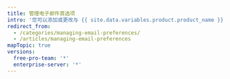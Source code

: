 ```yaml
---
title: 管理电子邮件首选项
intro: '您可以添加或更改与 {{ site.data.variables.product.product_name }} 帐户关联的电子邮件地址。 您也可以管理从 {{ site.data.variables.product.product_name }} 收到的电子邮件。'
redirect_from:
  - /categories/managing-email-preferences/
  - /articles/managing-email-preferences
mapTopic: true
versions:
  free-pro-team: '*'
  enterprise-server: '*'
---
```


